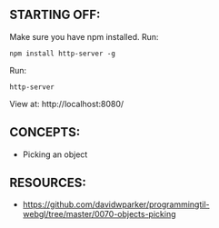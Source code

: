 ## STARTING OFF:

Make sure you have npm installed.
Run:
```
npm install http-server -g
```

Run:
```
http-server
```

View at: http://localhost:8080/

## CONCEPTS:

* Picking an object

## RESOURCES:

* https://github.com/davidwparker/programmingtil-webgl/tree/master/0070-objects-picking
